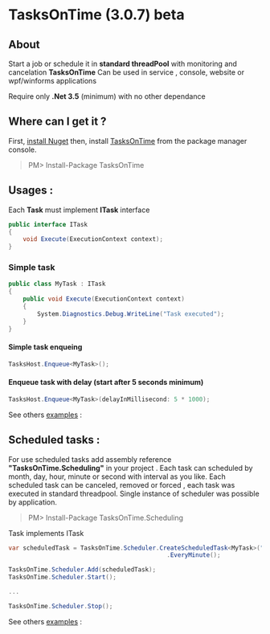 # TasksOnTime (3.0.7) beta

## About

Start a job or schedule it in **standard threadPool** with monitoring and cancelation
**TasksOnTime** Can be used in service , console, website or wpf/winforms applications

Require only **.Net 3.5** (minimum) with no other dependance

## Where can I get it ?

First, [install Nuget](http://docs.nuget.org/docs/start-here/installing-nuget) then, install [TasksOnTime](http://www.nuget.org/packages/tasksontime) from the package manager console.

> PM> Install-Package TasksOnTime 

## Usages :

Each **Task** must implement **ITask** interface

```c#
public interface ITask 
{
    void Execute(ExecutionContext context);
}

```

### Simple task
```c#
public class MyTask : ITask
{
    public void Execute(ExecutionContext context)
    {
        System.Diagnostics.Debug.WriteLine("Task executed");
    }
}
```

#### Simple task enqueing
```c#
TasksHost.Enqueue<MyTask>();
```

#### Enqueue task with delay (start after 5 seconds minimum)
```c#
TasksHost.Enqueue<MyTask>(delayInMillisecond: 5 * 1000);
```

See others [examples](https://github.com/chouteau/TasksOnTime/blob/master/Enqueue.md) :

## Scheduled tasks :

For use scheduled tasks add assembly reference **"TasksOnTime.Scheduling"** in your project .
Each task can scheduled by month, day, hour, minute or second with interval as you like.
Each scheduled task can be canceled, removed or forced , each task was executed in standard threadpool.
Single instance of scheduler was possible by application.

> PM> Install-Package TasksOnTime.Scheduling

Task implements ITask

```c#
var scheduledTask = TasksOnTime.Scheduler.CreateScheduledTask<MyTask>("MyTask")
											.EveryMinute();

TasksOnTime.Scheduler.Add(scheduledTask);
TasksOnTime.Scheduler.Start();

...

TasksOnTime.Scheduler.Stop();
```		

See others [examples](https://github.com/chouteau/TasksOnTime/scheduling.md) :

